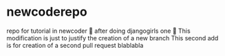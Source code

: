 # newcoderepo
repo for tutorial in newcoder :pizza:
after doing djangogirls one :girl:
This modification is just to justify the creation of a new branch
This second add is for creation of a second pull request
blablabla
